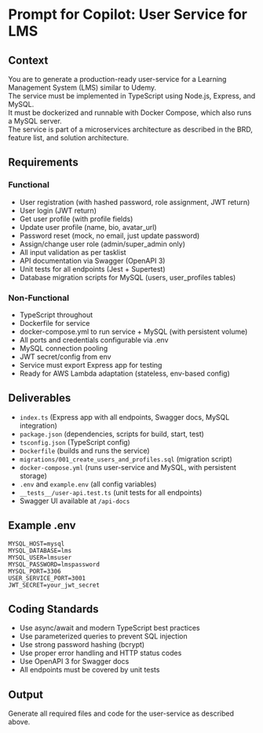 # Prompt for Copilot: User Service for LMS

## Context
You are to generate a production-ready user-service for a Learning Management System (LMS) similar to Udemy.  
The service must be implemented in TypeScript using Node.js, Express, and MySQL.  
It must be dockerized and runnable with Docker Compose, which also runs a MySQL server.  
The service is part of a microservices architecture as described in the BRD, feature list, and solution architecture.

## Requirements

### Functional
- User registration (with hashed password, role assignment, JWT return)
- User login (JWT return)
- Get user profile (with profile fields)
- Update user profile (name, bio, avatar_url)
- Password reset (mock, no email, just update password)
- Assign/change user role (admin/super_admin only)
- All input validation as per tasklist
- API documentation via Swagger (OpenAPI 3)
- Unit tests for all endpoints (Jest + Supertest)
- Database migration scripts for MySQL (users, user_profiles tables)

### Non-Functional
- TypeScript throughout
- Dockerfile for service
- docker-compose.yml to run service + MySQL (with persistent volume)
- All ports and credentials configurable via .env
- MySQL connection pooling
- JWT secret/config from env
- Service must export Express app for testing
- Ready for AWS Lambda adaptation (stateless, env-based config)

## Deliverables

- `index.ts` (Express app with all endpoints, Swagger docs, MySQL integration)
- `package.json` (dependencies, scripts for build, start, test)
- `tsconfig.json` (TypeScript config)
- `Dockerfile` (builds and runs the service)
- `migrations/001_create_users_and_profiles.sql` (migration script)
- `docker-compose.yml` (runs user-service and MySQL, with persistent storage)
- `.env` and `example.env` (all config variables)
- `__tests__/user-api.test.ts` (unit tests for all endpoints)
- Swagger UI available at `/api-docs`

## Example .env

```
MYSQL_HOST=mysql
MYSQL_DATABASE=lms
MYSQL_USER=lmsuser
MYSQL_PASSWORD=lmspassword
MYSQL_PORT=3306
USER_SERVICE_PORT=3001
JWT_SECRET=your_jwt_secret
```

## Coding Standards

- Use async/await and modern TypeScript best practices
- Use parameterized queries to prevent SQL injection
- Use strong password hashing (bcrypt)
- Use proper error handling and HTTP status codes
- Use OpenAPI 3 for Swagger docs
- All endpoints must be covered by unit tests

## Output

Generate all required files and code for the user-service as described above.
